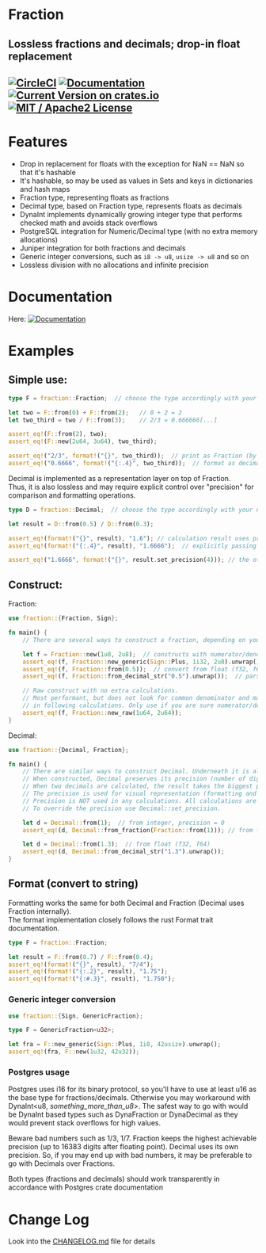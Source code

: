 # Fraction

Lossless fractions and decimals; drop-in float replacement
------

[![CircleCI](https://circleci.com/gh/dnsl48/fraction/tree/master.svg?style=svg)](https://circleci.com/gh/dnsl48/fraction/tree/master) [![Documentation](https://docs.rs/fraction/badge.svg)](https://docs.rs/fraction/) [![Current Version on crates.io](https://img.shields.io/crates/v/fraction.svg)](https://crates.io/crates/fraction/) [![MIT / Apache2 License](https://img.shields.io/badge/license-MIT%20/%20Apache2-blue.svg)]()
------

# Features
 - Drop in replacement for floats with the exception for NaN == NaN so that it's hashable
 - It's hashable, so may be used as values in Sets and keys in dictionaries and hash maps
 - Fraction type, representing floats as fractions
 - Decimal type, based on Fraction type, represents floats as decimals
 - DynaInt implements dynamically growing integer type that performs checked math and avoids stack overflows
 - PostgreSQL integration for Numeric/Decimal type (with no extra memory allocations)
 - Juniper integration for both fractions and decimals
 - Generic integer conversions, such as `i8 -> u8`, `usize -> u8` and so on
 - Lossless division with no allocations and infinite precision

# Documentation
 Here: [![Documentation](https://docs.rs/fraction/badge.svg)](https://docs.rs/fraction/)

# Examples

## Simple use:

```rust
type F = fraction::Fraction;  // choose the type accordingly with your needs (see prelude module docs)

let two = F::from(0) + F::from(2);   // 0 + 2 = 2
let two_third = two / F::from(3);    // 2/3 = 0.666666[...]

assert_eq!(F::from(2), two);
assert_eq!(F::new(2u64, 3u64), two_third);

assert_eq!("2/3", format!("{}", two_third));  // print as Fraction (by default)
assert_eq!("0.6666", format!("{:.4}", two_third));  // format as decimal and print up to 4 digits after floating point
```

Decimal is implemented as a representation layer on top of Fraction.  
Thus, it is also lossless and may require explicit control over "precision"
for comparison and formatting operations.
```rust
type D = fraction::Decimal;  // choose the type accordingly with your needs (see prelude module docs)

let result = D::from(0.5) / D::from(0.3);

assert_eq!(format!("{}", result), "1.6"); // calculation result uses precision of the operands
assert_eq!(format!("{:.4}", result), "1.6666");  // explicitly passing precision to format

assert_eq!("1.6666", format!("{}", result.set_precision(4))); // the other way to set precision explicitly on Decimal
```

## Construct:

Fraction:
```rust
use fraction::{Fraction, Sign};

fn main() {
    // There are several ways to construct a fraction, depending on your use case

    let f = Fraction::new(1u8, 2u8);  // constructs with numerator/denominator and normalizes the fraction (finds least common denominator)
    assert_eq!(f, Fraction::new_generic(Sign::Plus, 1i32, 2u8).unwrap());  // with numerator/denominator of different integer types
    assert_eq!(f, Fraction::from(0.5));  // convert from float (f32, f64)
    assert_eq!(f, Fraction::from_decimal_str("0.5").unwrap());  // parse a string

    // Raw construct with no extra calculations.
    // Most performant, but does not look for common denominator and may lead to unexpected results
    // in following calculations. Only use if you are sure numerator/denominator are already normalized.
    assert_eq!(f, Fraction::new_raw(1u64, 2u64));
}
```

Decimal:
```rust
use fraction::{Decimal, Fraction};

fn main() {
    // There are similar ways to construct Decimal. Underneath it is always represented as Fraction.
    // When constructed, Decimal preserves its precision (number of digits after floating point).
    // When two decimals are calculated, the result takes the biggest precision of both.
    // The precision is used for visual representation (formatting and printing) and for comparison of two decimals.
    // Precision is NOT used in any calculations. All calculations are lossless and implemented through Fraction.
    // To override the precision use Decimal::set_precision.

    let d = Decimal::from(1);  // from integer, precision = 0
    assert_eq!(d, Decimal::from_fraction(Fraction::from(1))); // from fraction, precision is calculated from fraction

    let d = Decimal::from(1.3);  // from float (f32, f64)
    assert_eq!(d, Decimal::from_decimal_str("1.3").unwrap());
}
```

## Format (convert to string)
Formatting works the same for both Decimal and Fraction (Decimal uses Fraction internally).  
The format implementation closely follows the rust Format trait documentation.

```rust
type F = fraction::Fraction;

let result = F::from(0.7) / F::from(0.4);
assert_eq!(format!("{}", result), "7/4");
assert_eq!(format!("{:.2}", result), "1.75");
assert_eq!(format!("{:#.3}", result), "1.750");
```

### Generic integer conversion
```rust
use fraction::{Sign, GenericFraction};

type F = GenericFraction<u32>;

let fra = F::new_generic(Sign::Plus, 1i8, 42usize).unwrap();
assert_eq!(fra, F::new(1u32, 42u32));
```

### Postgres usage
Postgres uses i16 for its binary protocol, so you'll have to use at least u16
as the base type for fractions/decimals.
Otherwise you may workaround with DynaInt<u8, _something_more_than_u8_>.
The safest way to go with would be DynaInt based types
such as DynaFraction or DynaDecimal as they would prevent
stack overflows for high values.

Beware bad numbers such as 1/3, 1/7.
Fraction keeps the highest achievable precision (up to 16383 digits after floating point).
Decimal uses its own precision.
So, if you may end up with bad numbers, it may be preferable to go with Decimals over Fractions.

Both types (fractions and decimals) should work transparently
in accordance with Postgres crate documentation

# Change Log

Look into the [CHANGELOG.md](CHANGELOG.md) file for details
